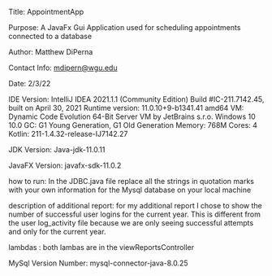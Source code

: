Title: AppointmentApp

Purpose: A JavaFx Gui Application used for scheduling appointments connected to a database 

Author: Matthew DiPerna

Contact Info: mdipern@wgu.edu

Date: 2/3/22

IDE Version: IntelliJ IDEA 2021.1.1 (Community Edition)
Build #IC-211.7142.45, built on April 30, 2021
Runtime version: 11.0.10+9-b1341.41 amd64
VM: Dynamic Code Evolution 64-Bit Server VM by JetBrains s.r.o.
Windows 10 10.0
GC: G1 Young Generation, G1 Old Generation
Memory: 768M
Cores: 4
Kotlin: 211-1.4.32-release-IJ7142.27

JDK Version: Java-jdk-11.0.11

JavaFX Version: javafx-sdk-11.0.2

how to run: In the JDBC.java file replace all the strings in quotation marks with your own information for the Mysql database on your local machine 

description of additional report: for my additional report I chose to show the number of successful user logins for the current year. This is different from the user log_activity 
file because we are only seeing successful attempts and only for the current year. 

lambdas : both lambas are in the viewReportsController

MySql Version Number: mysql-connector-java-8.0.25
